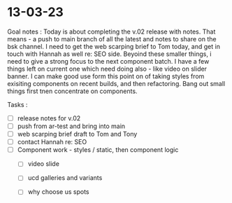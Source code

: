 # 13-03-23

Goal notes :
Today is about completing the v.02 release with notes. That means - a push to main branch of all the latest and notes to share on the bsk channel.
I need to get the web scarping brief to Tom today, and get in touch with Hannah as well re: SEO side.
Beyoind these smaller things, i need to give a strong focus to the next component batch. I have a few things left on current one which need doing also - like video on slider banner.
I can make good use form this point on of taking styles from exisiting components on recent builds, and then refactoring.
Bang out small things first tnen concentrate on components.

Tasks :
- [ ] release notes for v.02
- [ ] push from ar-test and bring into main
- [ ] web scarping brief draft to Tom and Tony
- [ ] contact Hannah re: SEO
- [ ] Component work - styles / static, then component logic
  - [ ] video slide
  - [ ] ucd galleries and variants
  - [ ] why choose us spots


